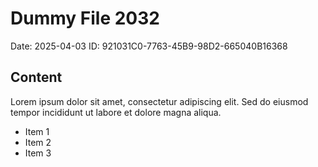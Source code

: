 # Dummy File 2032

Date: 2025-04-03
ID: 921031C0-7763-45B9-98D2-665040B16368

## Content

Lorem ipsum dolor sit amet, consectetur adipiscing elit.
Sed do eiusmod tempor incididunt ut labore et dolore magna aliqua.

* Item 1
* Item 2
* Item 3
